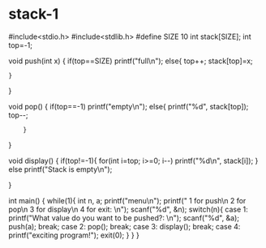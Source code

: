 # stack-1
#include<stdio.h>
#include<stdlib.h>
#define SIZE 10
int stack[SIZE];
int top=-1;

void push(int x)
{
    if(top==SIZE)
    printf("full\n");
    else{
        top++;
        stack[top]=x;
    
    }
}

void pop()
{
    if(top==-1)
    printf("empty\n");
    else{
        printf("%d", stack[top]);
        top--;
    
        }
}

void display()
{
    if(top!=-1){
        for(int i=top; i>=0; i--)
        printf("%d\n", stack[i]);
        }   
        else printf("Stack is empty\n");
    
}

int main()
{
    while(1){
        int n, a;
        printf("menu\n");
        printf(" 1 for push\n 2 for pop\n 3 for display\n 4 for exit: \n");
        scanf("%d", &n);
        switch(n){
            case 1: printf("What value do you want to be pushed?: \n");
                scanf("%d", &a);
                push(a);
                break;
            case 2: pop();
                break;
            case 3: display();
                break;
            case 4: printf("exciting program!");
                    exit(0);
        }
    }
}
